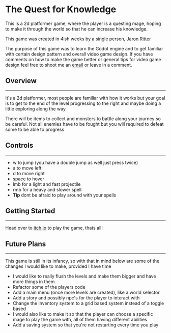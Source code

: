 
# The Quest for Knowledge

This is a 2d platformer game, where the player is a questing mage, hoping to make it through the world so that he can increase his knowledge. 

This game was created in 4ish weeks by a single person, [Jaron Ritter](https://github.com/jaronritter01)

The purpose of this game was to learn the Godot engine and to get familiar with certain design pattern and overall video game design.
If you have comments on how to make the game better or general tips for video game design feel free to shoot me an [email](mailto:jaronritter01@gmail.com) or leave in a comment.

## Overview
___________

It's a 2d platformer, most people are familiar with how it works but your goal is to get to the end of the level progressing to the right and maybe doing a little exploring along the way

There will be items to collect and monsters to battle along your journey so be careful. Not all enemies have to be fought but you will required to defeat some to be able to progress

## Controls 
___________

- w to jump (you have a double jump as well just press twice)
- a to move left
- d to move right
- space to hover
- lmb for a light and fast projectile
- rmb for a heavy and slower spell 
- **Tip** dont be afraid to play around with your spells

## Getting Started
__________________

Head over to [itch.io]() to play the game, thats all!

## Future Plans
_______________

This game is still in its infancy, so with that in mind below are some of the changes I would like to make, provided I have time

- I would like to really flush the levels and make them bigger and have more things in them
- Refactor some of the players code
- Add a main menu (once more levels are created), like a world selector 
- Add a story and possibly npc's for the player to interact with
- Change the inventory system to a grid based system instead of a toggle based
- I would also like to make it so that the player can choose a specific mage to play the game with, all of them having different abilities
- Add a saving system so that you're not restarting every time you play

